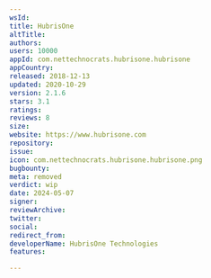 ```yaml
---
wsId: 
title: HubrisOne
altTitle: 
authors: 
users: 10000
appId: com.nettechnocrats.hubrisone.hubrisone
appCountry: 
released: 2018-12-13
updated: 2020-10-29
version: 2.1.6
stars: 3.1
ratings: 
reviews: 8
size: 
website: https://www.hubrisone.com
repository: 
issue: 
icon: com.nettechnocrats.hubrisone.hubrisone.png
bugbounty: 
meta: removed
verdict: wip
date: 2024-05-07
signer: 
reviewArchive: 
twitter: 
social: 
redirect_from: 
developerName: HubrisOne Technologies
features: 

---
```


